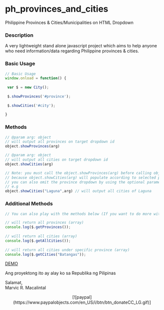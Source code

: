 # ph_provinces_and_cities
Philippine Provinces &amp; Cities/Municipalities on HTML Dropdown

### Description
A very lightweight stand alone javascript project which aims to help anyone who need information/data regarding Philippine provinces & cities. 

### Basic Usage
```javascript
// Basic Usage
window.onload = function() {
	
 var $ = new City();
 
 $.showProvinces('#province');
 
 $.showCities('#city');	
 
}
```
### Methods
```javascript
// @param arg: object
// will output all provinces on target dropdown id 
object.showProvinces(arg) 
```
```javascript
// @param arg: object
// will output all cities on target dropdown id 
object.showCities(arg) 

// Note: you must call the object.showProvinces(arg) before calling object.showCities(arg) 
// because object.showCities(arg) will populate according to selected province from province dropdown
// you can also omit the province dropdown by using the optional parameter of showCities 
// e.g 
object.showCities("Laguna",arg) // will output all cities of Laguna

```
### Additional Methods 
```javascript
// You can also play with the methods below (If you want to do more with the given data)

// will return all provinces (array)
console.log($.getProvinces());
	
// will return all cities (array)
console.log($.getAllCities());
	
// will return all cities under specific province (array)
console.log($.getCities("Batangas"));	
```
[DEMO](https://www.marvicrm.com/scripts/ph_provinces_and_cities/demo.php)

Ang proyektong ito ay alay ko sa Republika ng Pilipinas

Salamat,<br>
Marvic R. Macalintal

<center>
[![paypal](https://www.paypalobjects.com/en_US/i/btn/btn_donateCC_LG.gif)]
</center>
